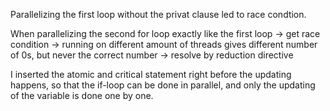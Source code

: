 Parallelizing the first loop without the privat clause led to race condtion.

When parallelizing the second for loop exactly like the first loop -> get race condition -> running on different amount of
threads gives different number of 0s, but never the correct number -> resolve by reduction directive

I inserted the atomic and critical statement right before the updating happens, so that the if-loop can be done in parallel, and only the updating of the variable is done one by one.
